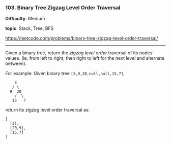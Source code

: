 ### 103. Binary Tree Zigzag Level Order Traversal

**Difficulty**: Medium

**topic**: Stack, Tree, BFS

<https://leetcode.com/problems/binary-tree-zigzag-level-order-traversal/>

***

Given a binary tree, return the *zigzag level order* traversal of its nodes' values. (ie, from left to right, then right to left for the next level and alternate between).

For example:
Given binary tree `[3,9,20,null,null,15,7]`,

```
    3
   / \
  9  20
    /  \
   15   7
```



return its zigzag level order traversal as:

```
[
  [3],
  [20,9],
  [15,7]
]
```